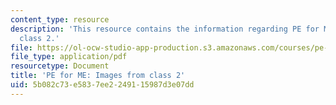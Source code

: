 ```yaml
---
content_type: resource
description: 'This resource contains the information regarding PE for ME: Images from
  class 2.'
file: https://ol-ocw-studio-app-production.s3.amazonaws.com/courses/pe-920-pe-for-me-spring-2005/5b082c73e5837ee2249115987d3e07dd_MITPE_920S05_2.pdf
file_type: application/pdf
resourcetype: Document
title: 'PE for ME: Images from class 2'
uid: 5b082c73-e583-7ee2-2491-15987d3e07dd
---
```

